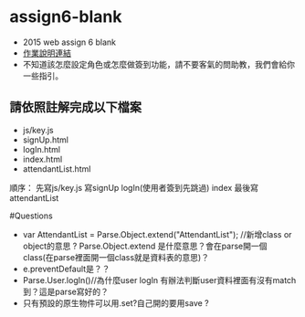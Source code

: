 # assign6-blank
- 2015 web assign 6 blank
- [作業說明連結](https://docs.google.com/presentation/d/1Ma1Oko6cEy7z3K9ijf1DUdCNK-NeAIFqWoa3ItUci4g/edit#slide=id.p4)
- 不知道該怎麼設定角色或怎麼做簽到功能，請不要客氣的問助教，我們會給你一些指引。

## 請依照註解完成以下檔案
- js/key.js
- signUp.html
- logIn.html
- index.html
- attendantList.html

順序：
先寫js/key.js
寫signUp
logIn(使用者簽到先跳過)
index
最後寫attendantList

#Questions
- var AttendantList = Parse.Object.extend("AttendantList"); //新增class or object的意思 ? Parse.Object.extend 是什麼意思？會在parse開一個class(在parse裡面開一個class就是資料表的意思)？
- e.preventDefault是？？
- Parse.User.logIn()//為什麼user logIn 有辦法判斷user資料裡面有沒有match到？這是parse寫好的？
- 只有預設的原生物件可以用.set?自己開的要用save ?


